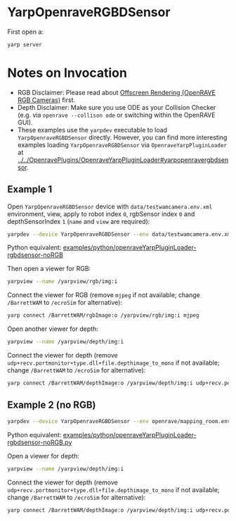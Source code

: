 # YarpOpenraveRGBDSensor

First open a:
```bash
yarp server
```

# Notes on Invocation
- RGB Disclaimer: Please read about [Offscreen Rendering (OpenRAVE RGB Cameras)](https://robots.uc3m.es/installation-guides/install-openrave.html#offscreen-rendering-openrave-rgb-cameras) first.
- Depth Disclaimer: Make sure you use ODE as your Collision Checker (e.g. via `openrave --collison ode` or switching within the OpenRAVE GUI).
- These examples use the `yarpdev` executable to load `YarpOpenraveRGBDSensor` directly. However, you can find more interesting examples loading `YarpOpenraveRGBDSensor` via `OpenraveYarpPluginLoader` at [../../OpenravePlugins/OpenraveYarpPluginLoader#yarpopenravergbdsensor](../../OpenravePlugins/OpenraveYarpPluginLoader#yarpopenravergbdsensor).

## Example 1
Open `YarpOpenraveRGBDSensor` device with `data/testwamcamera.env.xml` environment, view, apply to robot index `0`, rgbSensor index `0` and depthSensorIndex `1` (`name` and `view` are required):

```bash
yarpdev --device YarpOpenraveRGBDSensor --env data/testwamcamera.env.xml --robotIndex 0 --rgbSensorIndex 0 --depthSensorIndex 3 --view --name /BarrettWAM --collision ode
```

Python equivalent: [examples/python/openraveYarpPluginLoader-rgbdsensor-noRGB](../../../examples/python/openraveYarpPluginLoader-rgbdsensor.py)

Then open a viewer for RGB:
```bash
yarpview --name /yarpview/rgb/img:i
```

Connect the viewer for RGB (remove `mjpeg` if not available; change `/BarrettWAM` to `/ecroSim` for alternative):
```bash
yarp connect /BarrettWAM/rgbImage:o /yarpview/rgb/img:i mjpeg
```

Open another viewer for depth:
```bash
yarpview --name /yarpview/depth/img:i
```

Connect the viewer for depth (remove `udp+recv.portmonitor+type.dll+file.depthimage_to_mono` if not available; change `/BarrettWAM` to `/ecroSim` for alternative):
```bash
yarp connect /BarrettWAM/depthImage:o /yarpview/depth/img:i udp+recv.portmonitor+type.dll+file.depthimage_to_mono
```

## Example 2 (no RGB)

```bash
yarpdev --device YarpOpenraveRGBDSensor --env openrave/mapping_room.env.xml --robotIndex 0 --depthSensorIndex 0 --view --name /ecroSim --collision ode
```

Python equivalent: [examples/python/openraveYarpPluginLoader-rgbdsensor-noRGB.py](../../../examples/python/openraveYarpPluginLoader-rgbdsensor-noRGB.py)

Open a viewer for depth:
```bash
yarpview --name /yarpview/depth/img:i
```

Connect the viewer for depth (remove `udp+recv.portmonitor+type.dll+file.depthimage_to_mono` if not available; change `/BarrettWAM` to `/ecroSim` for alternative):
```bash
yarp connect /BarrettWAM/depthImage:o /yarpview/depth/img:i udp+recv.portmonitor+type.dll+file.depthimage_to_mono
```
